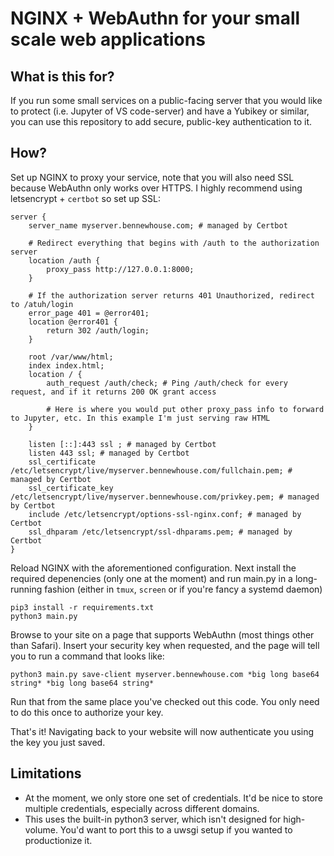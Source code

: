 # NGINX + WebAuthn for your small scale web applications

## What is this for?

If you run some small services on a public-facing server that you would like to protect (i.e. Jupyter of VS code-server) and have a Yubikey or similar, you can use this repository to add secure, public-key authentication to it.

## How?

Set up NGINX to proxy your service, note that you will also need SSL because WebAuthn only works over HTTPS.  I highly recommend using letsencrypt + `certbot` so set up SSL:

```
server {
    server_name myserver.bennewhouse.com; # managed by Certbot

    # Redirect everything that begins with /auth to the authorization server
    location /auth {
        proxy_pass http://127.0.0.1:8000;
    }

    # If the authorization server returns 401 Unauthorized, redirect to /atuh/login
    error_page 401 = @error401;
    location @error401 {
        return 302 /auth/login;
    }

    root /var/www/html;
    index index.html;
    location / {
        auth_request /auth/check; # Ping /auth/check for every request, and if it returns 200 OK grant access
      
        # Here is where you would put other proxy_pass info to forward to Jupyter, etc. In this example I'm just serving raw HTML
    }

    listen [::]:443 ssl ; # managed by Certbot
    listen 443 ssl; # managed by Certbot
    ssl_certificate /etc/letsencrypt/live/myserver.bennewhouse.com/fullchain.pem; # managed by Certbot
    ssl_certificate_key /etc/letsencrypt/live/myserver.bennewhouse.com/privkey.pem; # managed by Certbot
    include /etc/letsencrypt/options-ssl-nginx.conf; # managed by Certbot
    ssl_dhparam /etc/letsencrypt/ssl-dhparams.pem; # managed by Certbot
}
```

Reload NGINX with the aforementioned configuration. Next install the required depenencies (only one at the moment) and run main.py in a long-running fashion (either in `tmux`, `screen` or if you're fancy a systemd daemon)

```
pip3 install -r requirements.txt
python3 main.py
```

Browse to your site on a page that supports WebAuthn (most things other than Safari). Insert your security key when requested, and the page will tell you to run a command that looks like:

```
python3 main.py save-client myserver.bennewhouse.com *big long base64 string* *big long base64 string*
```

Run that from the same place you've checked out this code. You only need to do this once to authorize your key.

That's it! Navigating back to your website will now authenticate you using the key you just saved.

## Limitations

- At the moment, we only store one set of credentials. It'd be nice to store multiple credentials, especially across different domains.
- This uses the built-in python3 server, which isn't designed for high-volume. You'd want to port this to a uwsgi setup if you wanted to productionize it. 

